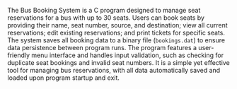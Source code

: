 The Bus Booking System is a C program designed to manage seat reservations for a bus with up to 30 seats. Users can book seats by providing their name, seat number, source, and destination; view all current reservations; edit existing reservations; and print tickets for specific seats. The system saves all booking data to a binary file (`bookings.dat`) to ensure data persistence between program runs. The program features a user-friendly menu interface and handles input validation, such as checking for duplicate seat bookings and invalid seat numbers. It is a simple yet effective tool for managing bus reservations, with all data automatically saved and loaded upon program startup and exit.

